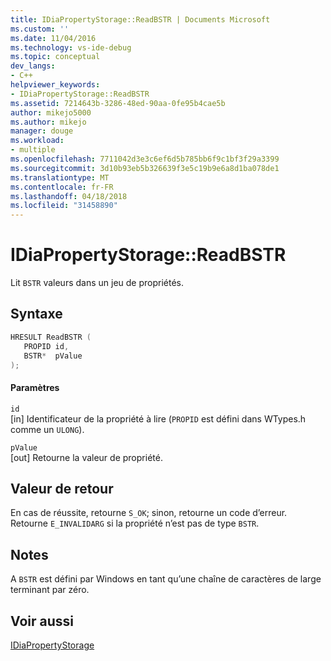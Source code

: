 ```yaml
---
title: IDiaPropertyStorage::ReadBSTR | Documents Microsoft
ms.custom: ''
ms.date: 11/04/2016
ms.technology: vs-ide-debug
ms.topic: conceptual
dev_langs:
- C++
helpviewer_keywords:
- IDiaPropertyStorage::ReadBSTR
ms.assetid: 7214643b-3286-48ed-90aa-0fe95b4cae5b
author: mikejo5000
ms.author: mikejo
manager: douge
ms.workload:
- multiple
ms.openlocfilehash: 7711042d3e3c6ef6d5b785bb6f9c1bf3f29a3399
ms.sourcegitcommit: 3d10b93eb5b326639f3e5c19b9e6a8d1ba078de1
ms.translationtype: MT
ms.contentlocale: fr-FR
ms.lasthandoff: 04/18/2018
ms.locfileid: "31458890"
---
```

# <a name="idiapropertystoragereadbstr"></a>IDiaPropertyStorage::ReadBSTR
Lit `BSTR` valeurs dans un jeu de propriétés.  
  
## <a name="syntax"></a>Syntaxe  
  
```C++  
HRESULT ReadBSTR (   
   PROPID id,  
   BSTR*  pValue  
);  
```  
  
#### <a name="parameters"></a>Paramètres  
 `id`  
 [in] Identificateur de la propriété à lire (`PROPID` est défini dans WTypes.h comme un `ULONG`).  
  
 `pValue`  
 [out] Retourne la valeur de propriété.  
  
## <a name="return-value"></a>Valeur de retour  
 En cas de réussite, retourne `S_OK`; sinon, retourne un code d’erreur. Retourne `E_INVALIDARG` si la propriété n’est pas de type `BSTR`.  
  
## <a name="remarks"></a>Notes  
 A `BSTR` est défini par Windows en tant qu’une chaîne de caractères de large terminant par zéro.  
  
## <a name="see-also"></a>Voir aussi  
 [IDiaPropertyStorage](../../debugger/debug-interface-access/idiapropertystorage.md)
